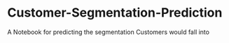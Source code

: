 # Customer-Segmentation-Prediction
A Notebook for predicting the segmentation Customers would fall into
